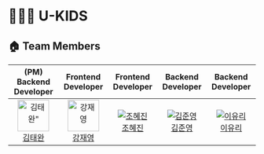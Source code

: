 # 👨‍👩‍👦 U-KIDS

## 🏠 Team Members

<table align="center">
  <thead>
    <tr>
      <th align="center">(PM) Backend Developer</th>
      <th align="center">Frontend Developer</th>
      <th align="center">Frontend Developer</th>
      <th align="center">Backend Developer</th>
      <th align="center">Backend Developer</th>
    </tr>
  </thead>
  <tbody>
    <tr>
      <td align="center">
        <a href="https://github.com/wwan13">
          <img src="https://media.licdn.com/dms/image/C5603AQHdUB0Mb9TFfw/profile-displayphoto-shrink_400_400/0/1663760190892?e=1684368000&v=beta&t=D1fiMYCKwzqAJpDrVXlRvYT66TvdqFtA__zR9L9UoCY" alt=김태완"
          width="64" />
          <br />
          김태완
        </a>
      </td>
      <td align="center">
        <a href="https://github.com/kkkkkk0312">
          <img src="https://media.licdn.com/dms/image/D4D03AQG-vy2KDdiaUw/profile-displayphoto-shrink_400_400/0/1678610961730?e=1684368000&v=beta&t=5v1i6Vip0STxtOkIqtsoM4XWZbq0k21IBWn61STmOrM" alt="강재영" width="64" />
          <br />
          강재영
        </a>
      </td>
      <td align="center">
        <a href="https://github.com/MEGUMMY1">
          <img src="https://avatars.githubusercontent.com/u/22021344?s=64&v=4" alt="조혜진" />
          <br />
          조혜진
        </a>
      </td>
      <td align="center">
        <a href="https://github.com/k1mjunyoung">
          <img src="https://avatars.githubusercontent.com/u/35549653?s=64&v=4" alt="김준영" />
          <br />
          김준영
        </a>
      </td>
      <td align="center">
        <a href="https://github.com/YYRi9">
          <img src="https://avatars.githubusercontent.com/u/43921054?s=64&v=4" alt="이유리" />
          <br />
          이유리
        </a>
      </td>
    </tr>
  </tbody>
</table>

